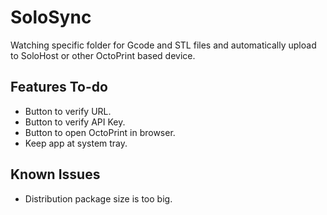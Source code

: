 # SoloSync
Watching specific folder for Gcode and STL files and automatically upload to SoloHost or other OctoPrint based device. 

## Features To-do
- Button to verify URL.
- Button to verify API Key.
- Button to open OctoPrint in browser. 
- Keep app at system tray.

## Known Issues
- Distribution package size is too big. 
